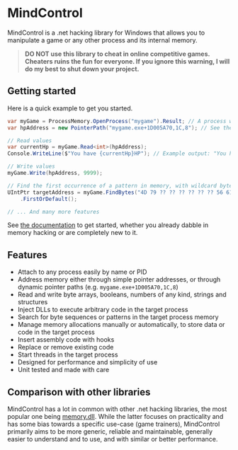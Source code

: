 # MindControl

MindControl is a .net hacking library for Windows that allows you to manipulate a game or any other process and its internal memory.

> **DO NOT use this library to cheat in online competitive games. Cheaters ruins the fun for everyone. If you ignore this warning, I will do my best to shut down your project.**

## Getting started

Here is a quick example to get you started.

```csharp
var myGame = ProcessMemory.OpenProcess("mygame").Result; // A process with this name must be running
var hpAddress = new PointerPath("mygame.exe+1D005A70,1C,8"); // See the docs for how to determine these

// Read values
var currentHp = myGame.Read<int>(hpAddress);
Console.WriteLine($"You have {currentHp}HP"); // Example output: "You have 50HP"

// Write values
myGame.Write(hpAddress, 9999);

// Find the first occurrence of a pattern in memory, with wildcard bytes
UIntPtr targetAddress = myGame.FindBytes("4D 79 ?? ?? ?? ?? ?? ?? 56 61 6C 75 65")
    .FirstOrDefault();

// ... And many more features
```

See [the documentation](doc/GetStarted.md) to get started, whether you already dabble in memory hacking or are completely new to it.

## Features

- Attach to any process easily by name or PID
- Address memory either through simple pointer addresses, or through dynamic pointer paths (e.g. `mygame.exe+1D005A70,1C,8`)
- Read and write byte arrays, booleans, numbers of any kind, strings and structures
- Inject DLLs to execute arbitrary code in the target process
- Search for byte sequences or patterns in the target process memory
- Manage memory allocations manually or automatically, to store data or code in the target process
- Insert assembly code with hooks
- Replace or remove existing code
- Start threads in the target process
- Designed for performance and simplicity of use
- Unit tested and made with care

## Comparison with other libraries

MindControl has a lot in common with other .net hacking libraries, the most popular one being [memory.dll](https://github.com/erfg12/memory.dll/). While the latter focuses on practicality and has some bias towards a specific use-case (game trainers), MindControl primarily aims to be more generic, reliable and maintainable, generally easier to understand and to use, and with similar or better performance.
